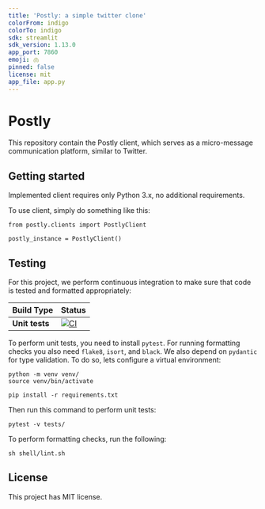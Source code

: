 ```yaml
---
title: 'Postly: a simple twitter clone'
colorFrom: indigo
colorTo: indigo
sdk: streamlit
sdk_version: 1.13.0
app_port: 7860
emoji: 🫁
pinned: false
license: mit
app_file: app.py
---
```


# Postly

This repository contain the Postly client, which serves as a micro-message communication platform, similar to Twitter.

## Getting started

Implemented client requires only Python 3.x, no additional requirements.

To use client, simply do something like this:
```
from postly.clients import PostlyClient

postly_instance = PostlyClient()
```

## Testing

For this project, we perform continuous integration to make sure that code is tested and formatted appropriately:

| Build Type | Status |
| - | - |
| **Unit tests** | [![CI](https://github.com/andreped/postly/workflows/Tests/badge.svg)](https://github.com/andreped/postly/actions) |

To perform unit tests, you need to install `pytest`. For running formatting checks you also need `flake8`, `isort`, and `black`. We also depend on `pydantic` for type validation. To do so, lets configure a virtual environment:
```
python -m venv venv/
source venv/bin/activate

pip install -r requirements.txt
```

Then run this command to perform unit tests:
```
pytest -v tests/
```

To perform formatting checks, run the following:
```
sh shell/lint.sh
```

## License

This project has MIT license.
